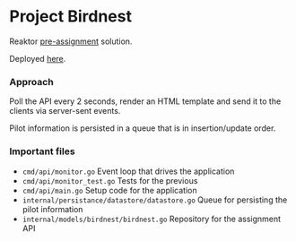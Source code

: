 # Project Birdnest
Reaktor [pre-assignment](https://assignments.reaktor.com/birdnest) solution.

Deployed [here](https://jere-birdnest.fly.dev/).

### Approach

Poll the API every 2 seconds, render an HTML template and send it to the clients via server-sent events.

Pilot information is persisted in a queue that is in insertion/update order.

### Important files
* `cmd/api/monitor.go` Event loop that drives the application
* `cmd/api/monitor_test.go` Tests for the previous
* `cmd/api/main.go` Setup code for the application
* `internal/persistance/datastore/datastore.go` Queue for persisting the pilot information
* `internal/models/birdnest/birdnest.go` Repository for the assignment API
